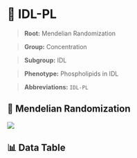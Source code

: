 # 🧪 IDL-PL

> **Root:** Mendelian Randomization

> **Group:** Concentration  

> **Subgroup:** IDL

> **Phenotype:** Phospholipids in IDL  

> **Abbreviations:** `IDL-PL`

## 🧬 Mendelian Randomization  

<img src="/MR/Figures/Inverse/IDLhengxianPL.png"/>


## 📊 Data Table


<CsvTableMRI src="/MR_Data/Inverse/IDLhengxianPL.csv"/>
